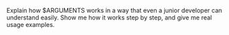 Explain how $ARGUMENTS works in a way that even a junior developer can understand easily. Show me how it works step by step, and give me real usage examples.

<!--
$ARGUMENTS가 뭔지 신입 개발자도 이해할 수 있게 쉽게 설명해줘. 어떻게 동작하는지 순서대로 보여주고, 실제 사용 예시도 들어줘.
-->
